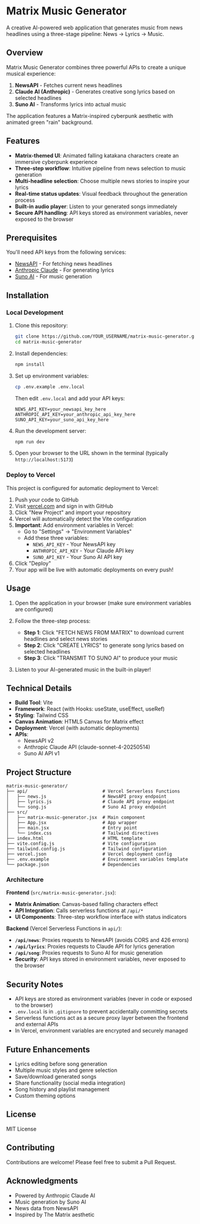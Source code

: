 # Matrix Music Generator

A creative AI-powered web application that generates music from news headlines using a three-stage pipeline: News → Lyrics → Music.

## Overview

Matrix Music Generator combines three powerful APIs to create a unique musical experience:

1. **NewsAPI** - Fetches current news headlines
2. **Claude AI (Anthropic)** - Generates creative song lyrics based on selected headlines
3. **Suno AI** - Transforms lyrics into actual music

The application features a Matrix-inspired cyberpunk aesthetic with animated green "rain" background.

## Features

- **Matrix-themed UI**: Animated falling katakana characters create an immersive cyberpunk experience
- **Three-step workflow**: Intuitive pipeline from news selection to music generation
- **Multi-headline selection**: Choose multiple news stories to inspire your lyrics
- **Real-time status updates**: Visual feedback throughout the generation process
- **Built-in audio player**: Listen to your generated songs immediately
- **Secure API handling**: API keys stored as environment variables, never exposed to the browser

## Prerequisites

You'll need API keys from the following services:

- [NewsAPI](https://newsapi.org/) - For fetching news headlines
- [Anthropic Claude](https://console.anthropic.com/) - For generating lyrics
- [Suno AI](https://suno.ai/) - For music generation

## Installation

### Local Development

1. Clone this repository:
   ```bash
   git clone https://github.com/YOUR_USERNAME/matrix-music-generator.git
   cd matrix-music-generator
   ```

2. Install dependencies:
   ```bash
   npm install
   ```

3. Set up environment variables:
   ```bash
   cp .env.example .env.local
   ```

   Then edit `.env.local` and add your API keys:
   ```
   NEWS_API_KEY=your_newsapi_key_here
   ANTHROPIC_API_KEY=your_anthropic_api_key_here
   SUNO_API_KEY=your_suno_api_key_here
   ```

4. Run the development server:
   ```bash
   npm run dev
   ```

5. Open your browser to the URL shown in the terminal (typically `http://localhost:5173`)

### Deploy to Vercel

This project is configured for automatic deployment to Vercel:

1. Push your code to GitHub
2. Visit [vercel.com](https://vercel.com) and sign in with GitHub
3. Click "New Project" and import your repository
4. Vercel will automatically detect the Vite configuration
5. **Important**: Add environment variables in Vercel:
   - Go to "Settings" → "Environment Variables"
   - Add these three variables:
     - `NEWS_API_KEY` - Your NewsAPI key
     - `ANTHROPIC_API_KEY` - Your Claude API key
     - `SUNO_API_KEY` - Your Suno AI API key
6. Click "Deploy"
7. Your app will be live with automatic deployments on every push!

## Usage

1. Open the application in your browser (make sure environment variables are configured)

2. Follow the three-step process:
   - **Step 1**: Click "FETCH NEWS FROM MATRIX" to download current headlines and select news stories
   - **Step 2**: Click "CREATE LYRICS" to generate song lyrics based on selected headlines
   - **Step 3**: Click "TRANSMIT TO SUNO AI" to produce your music

3. Listen to your AI-generated music in the built-in player!

## Technical Details

- **Build Tool**: Vite
- **Framework**: React (with Hooks: useState, useEffect, useRef)
- **Styling**: Tailwind CSS
- **Canvas Animation**: HTML5 Canvas for Matrix effect
- **Deployment**: Vercel (with automatic deployments)
- **APIs**:
  - NewsAPI v2
  - Anthropic Claude API (claude-sonnet-4-20250514)
  - Suno AI API v1

## Project Structure

```
matrix-music-generator/
├── api/                            # Vercel Serverless Functions
│   ├── news.js                     # NewsAPI proxy endpoint
│   ├── lyrics.js                   # Claude API proxy endpoint
│   └── song.js                     # Suno AI proxy endpoint
├── src/
│   ├── matrix-music-generator.jsx  # Main component
│   ├── App.jsx                     # App wrapper
│   ├── main.jsx                    # Entry point
│   └── index.css                   # Tailwind directives
├── index.html                      # HTML template
├── vite.config.js                  # Vite configuration
├── tailwind.config.js              # Tailwind configuration
├── vercel.json                     # Vercel deployment config
├── .env.example                    # Environment variables template
└── package.json                    # Dependencies
```

### Architecture

**Frontend** (`src/matrix-music-generator.jsx`):
- **Matrix Animation**: Canvas-based falling characters effect
- **API Integration**: Calls serverless functions at `/api/*`
- **UI Components**: Three-step workflow interface with status indicators

**Backend** (Vercel Serverless Functions in `api/`):
- **`/api/news`**: Proxies requests to NewsAPI (avoids CORS and 426 errors)
- **`/api/lyrics`**: Proxies requests to Claude API for lyrics generation
- **`/api/song`**: Proxies requests to Suno AI for music generation
- **Security**: API keys stored in environment variables, never exposed to the browser

## Security Notes

- API keys are stored as environment variables (never in code or exposed to the browser)
- `.env.local` is in `.gitignore` to prevent accidentally committing secrets
- Serverless functions act as a secure proxy layer between the frontend and external APIs
- In Vercel, environment variables are encrypted and securely managed

## Future Enhancements

- Lyrics editing before song generation
- Multiple music styles and genre selection
- Save/download generated songs
- Share functionality (social media integration)
- Song history and playlist management
- Custom theming options

## License

MIT License

## Contributing

Contributions are welcome! Please feel free to submit a Pull Request.

## Acknowledgments

- Powered by Anthropic Claude AI
- Music generation by Suno AI
- News data from NewsAPI
- Inspired by The Matrix aesthetic
